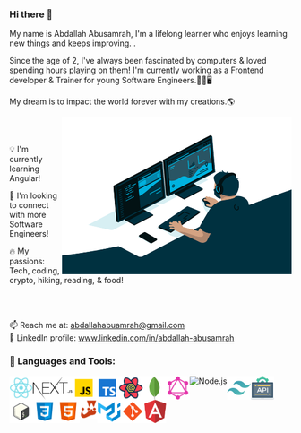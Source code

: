 ### Hi there 👋

My name is Abdallah Abusamrah, I'm a lifelong learner who enjoys learning new things and keeps improving. .

Since the age of 2, I've always been fascinated by computers & loved spending hours playing on them! I'm currently working as a Frontend developer & Trainer for young Software Engineers.👨‍💻🖥

My dream is to impact the world forever with my creations.🌎

<img align="right" alt="GIF" src="./code.gif" width="410" height="280" />


<br>
<br>

💡 I'm currently learning Angular!

🤝 I'm looking to connect with more Software Engineers!

🔥 My passions: Tech, coding, crypto, hiking, reading, & food!

<br>
<br>

📫 Reach me at: abdallahabuamrah@gmail.com
<br>
👤 LinkedIn profile: www.linkedin.com/in/abdallah-abusamrah


### 🔨 Languages and Tools:   

<img align="left" alt="React" height ="42px" src="./react.svg">
<img align="left" alt="Next" height ="42px" src="./nextjs.svg">
<img align="left" alt="JavaScript" height ="42px"  src="./javascript.svg">
<img align="left" alt="TypeScript" height ="42px" src="./typescript.svg">
<img align="left" alt="ReactQuery" height ="42px" src="./reactquery.svg">
<img align="left" alt="MongoDB" height ="42px" src="./mongodb.svg">
<img align="left" alt="GraphQL" height ="42px" src="./graphql.svg">
<img align="left" alt="Node.js" height ="42px" src="https://raw.githubusercontent.com/rahul-jha98/github_readme_icons/main/language_and_tools/square/node/node.svg">
<img align="left" alt="Tailwind CSS" height ="42px" src="./tailwindcss.svg">
<img align="left" alt="REST APIs" height ="42px" src="./api.svg">
<img align="left" alt="Bash" height ="42px" src="./bash.svg">
<img align="left" alt="CSS3" height ="42px" src="./css.svg">
<img align="left" alt="HTML5" height ="42px" src="./html.svg">
<img align="left" src="./jest.svg" alt="Jest" height='34px'/>
<img align="left" alt="Material UI" height ="42px" src="./materialui.svg">
<img align="left" src="./git.svg" alt="git" height='42px'/>
<img align="left" src="./angularjs.svg" alt="AngularJs" height='42px'/>



<br>
<br>
<br>
<br>
<br>
<br>
<br>
<br>
<br>


